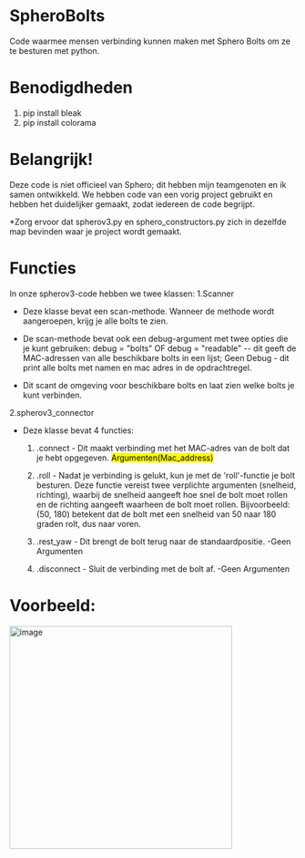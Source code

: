 # SpheroBolts
Code waarmee mensen verbinding kunnen maken met Sphero Bolts om ze te besturen met python.

# Benodigdheden
1. pip install bleak
2. pip install colorama

# Belangrijk!
Deze code is niet officieel van Sphero; dit hebben mijn teamgenoten en ik samen ontwikkeld.
We hebben code van een vorig project gebruikt en hebben het duidelijker gemaakt, zodat iedereen de code begrijpt.

*Zorg ervoor dat spherov3.py en sphero_constructors.py zich in dezelfde map bevinden waar je project wordt gemaakt.

# Functies
In onze spherov3-code hebben we twee klassen:
1.Scanner
* Deze klasse bevat een scan-methode. Wanneer de methode wordt aangeroepen, krijg je alle bolts te zien.

* De scan-methode bevat ook een debug-argument met twee opties die je kunt gebruiken:
  debug = "bolts" OF debug = "readable" -- dit geeft de MAC-adressen van alle beschikbare bolts in een lijst;
  Geen Debug - dit print alle bolts met namen en mac adres in de opdrachtregel.
  
* Dit scant de omgeving voor beschikbare bolts en laat zien welke bolts je kunt verbinden.
  
2.spherov3_connector
* Deze klasse bevat 4 functies:
  
  1. .connect - Dit maakt verbinding met het MAC-adres van de bolt dat je hebt opgegeven. <mark>Argumenten(Mac_address)</mark>
  
  2. .roll - Nadat je verbinding is gelukt, kun je met de 'roll'-functie je bolt besturen. Deze functie vereist twee verplichte argumenten (snelheid, richting), waarbij de snelheid aangeeft hoe snel de bolt moet rollen en de richting aangeeft waarheen de bolt moet rollen. Bijvoorbeeld: (50, 180) betekent dat de bolt met een snelheid van 50 naar 180 graden rolt, dus naar voren.

  3. .rest_yaw - Dit brengt de bolt terug naar de standaardpositie. -Geen Argumenten

  4. .disconnect - Sluit de verbinding met de bolt af. -Geen Argumenten


# Voorbeeld:
<img width="391" alt="image" src="https://github.com/MuhammadHasoun/SpheroBolts/assets/159450804/0ad2e31a-16a9-4458-9a17-3941d0e43a9f">


     








